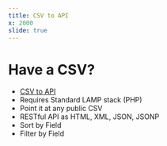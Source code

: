 ```yaml
---
title: CSV to API
x: 2000
slide: true
---
```


# Have a CSV?

* [CSV to API](https://github.com/project-open-data/csv-to-api)
* Requires Standard LAMP stack (PHP)
* Point it at any public CSV
* RESTful API as HTML, XML, JSON, JSONP
* Sort by Field
* Filter by Field